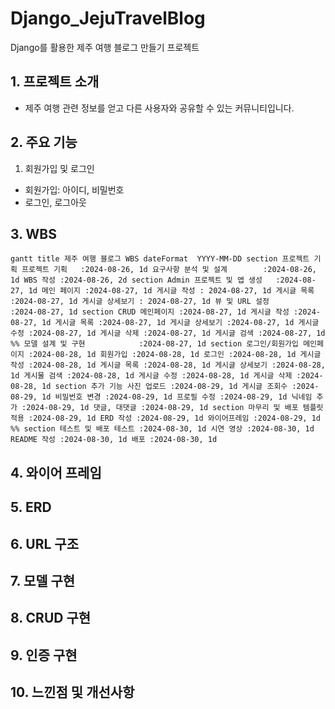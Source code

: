 # Django_JejuTravelBlog
Django를 활용한 제주 여행 블로그 만들기 프로젝트
## 1. 프로젝트 소개
* 제주 여행 관련 정보를 얻고 다른 사용자와 공유할 수 있는 커뮤니티입니다.

## 2. 주요 기능
1. 회원가입 및 로그인
* 회원가입: 아이디, 비밀번호
* 로그인, 로그아웃
## 3. WBS
`
gantt
    title 제주 여행 블로그 WBS
    dateFormat  YYYY-MM-DD
    section 프로젝트 기획
    프로젝트 기획   :2024-08-26, 1d
    요구사항 분석 및 설계        :2024-08-26, 1d
    WBS 작성 :2024-08-26, 2d
    section Admin
    프로젝트 및 앱 생성   :2024-08-27, 1d
    메인 페이지 :2024-08-27, 1d
    게시글 작성 : 2024-08-27, 1d
    게시글 목록 :2024-08-27, 1d
    게시글 상세보기 : 2024-08-27, 1d
    뷰 및 URL 설정               :2024-08-27, 1d
    section CRUD
    메인페이지 :2024-08-27, 1d
    게시글 작성 :2024-08-27, 1d
    게시글 목록 :2024-08-27, 1d
    게시글 상세보기 :2024-08-27, 1d
    게시글 수정 :2024-08-27, 1d
    게시글 삭제 :2024-08-27, 1d
    게시글 검색 :2024-08-27, 1d
    %% 모델 설계 및 구현            :2024-08-27, 1d
    section 로그인/회원가입
    메인페이지 :2024-08-28, 1d
    회원가입 :2024-08-28, 1d
    로그인 :2024-08-28, 1d
    게시글 작성 :2024-08-28, 1d
    게시글 목록 :2024-08-28, 1d
    게시글 상세보기 :2024-08-28, 1d
    게시물 검색 :2024-08-28, 1d
    게시글 수정 :2024-08-28, 1d
    게시글 삭제 :2024-08-28, 1d
    section 추가 기능
    사진 업로드 :2024-08-29, 1d
    게시글 조회수 :2024-08-29, 1d
    비밀번호 변경 :2024-08-29, 1d
    프로필 수정 :2024-08-29, 1d
    닉네임 추가 :2024-08-29, 1d
    댓글, 대댓글 :2024-08-29, 1d
    section 마무리 및 배포
    템플릿 적용 :2024-08-29, 1d
    ERD 작성 :2024-08-29, 1d
    와이어프레임 :2024-08-29, 1d
    %% section 테스트 및 배포
    테스트 :2024-08-30, 1d
    시연 영상 :2024-08-30, 1d
    README 작성 :2024-08-30, 1d
    배포 :2024-08-30, 1d
    `
## 4. 와이어 프레임

## 5. ERD

## 6. URL 구조

## 7. 모델 구현

## 8. CRUD 구현

## 9. 인증 구현

## 10. 느낀점 및 개선사항
